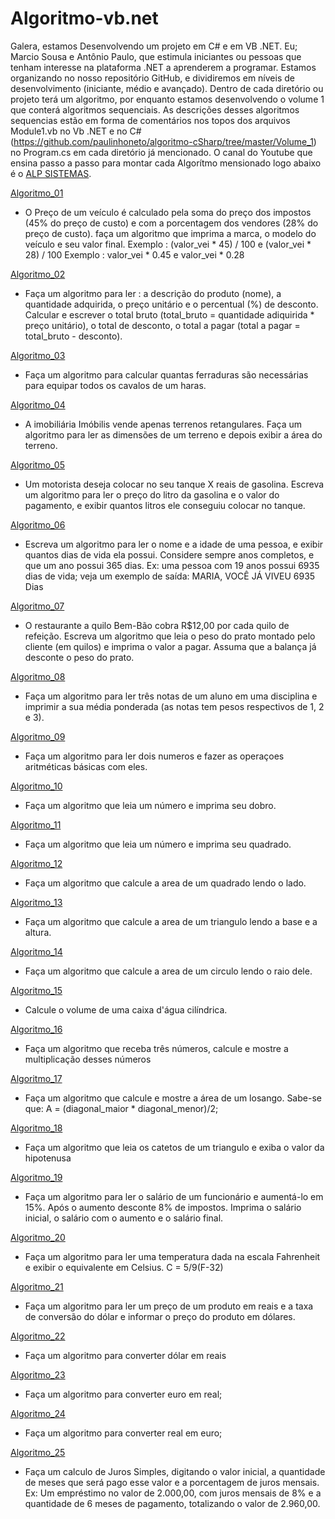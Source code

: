 # Algoritmo-vb.net
Galera, estamos Desenvolvendo um projeto em C# e em VB .NET. Eu; Marcio Sousa e Antônio Paulo, que estimula iniciantes ou pessoas que tenham interesse na plataforma .NET a aprenderem a programar. Estamos organizando no nosso repositório GitHub, e dividiremos em níveis de desenvolvimento (iniciante, médio e avançado). Dentro de cada diretório ou projeto terá um algoritmo, por enquanto estamos desenvolvendo o volume 1 que conterá algoritmos sequenciais. As descrições desses algoritmos sequencias estão em forma de comentários nos topos dos arquivos Module1.vb no Vb .NET e no C# (https://github.com/paulinhoneto/algoritmo-cSharp/tree/master/Volume_1) no Program.cs em cada diretório já mencionado. O canal do Youtube que ensina passo a passo para montar cada Algorítmo mensionado logo abaixo é o [ALP SISTEMAS](www.youtube.com/channel/UC5_YLxbD9sa_ZPU4w8BEe3w).

[Algoritmo_01](https://github.com/MarcioSousa/Algoritmo-vb.net/tree/master/Algoritmo_01)
 * O Preço de um veículo é calculado pela soma do preço dos impostos (45% do preço de custo) e com a 
   porcentagem dos vendores (28% do preço de custo). faça um algoritmo que imprima a marca, o modelo 
   do veículo e seu valor final.
   Exemplo : (valor_vei * 45) / 100 e (valor_vei * 28) / 100
   Exemplo :  valor_vei * 0.45 e valor_vei * 0.28
 
[Algoritmo_02](https://github.com/MarcioSousa/Algoritmo-vb.net/tree/master/Algoritmo_02)
 * Faça um algoritmo para ler : a descrição do produto (nome), a quantidade adquirida, o preço unitário 
   e o percentual (%) de desconto. Calcular e escrever o total bruto (total_bruto = quantidade adiquirida * 
   preço unitário), o total de desconto,  o total a pagar (total a pagar = total_bruto - desconto).

[Algoritmo_03](https://github.com/MarcioSousa/Algoritmo-vb.net/tree/master/Algoritmo_03)
 * Faça um algoritmo para calcular quantas ferraduras são necessárias para equipar todos os
   cavalos de um haras.

[Algoritmo_04](https://github.com/MarcioSousa/Algoritmo-vb.net/tree/master/Algoritmo_04)
 * A imobiliária Imóbilis vende apenas terrenos retangulares. Faça um algoritmo para ler as 
   dimensões de um terreno e depois exibir a área do terreno. 

[Algoritmo_05](https://github.com/MarcioSousa/Algoritmo-vb.net/tree/master/Algoritmo_05)
 * Um motorista deseja colocar no seu tanque X reais de gasolina. Escreva um algoritmo para ler o 
   preço do litro da gasolina e o valor do pagamento, e exibir quantos litros ele conseguiu colocar no 
   tanque.

[Algoritmo_06](https://github.com/MarcioSousa/Algoritmo-vb.net/tree/master/Algoritmo_06)
 * Escreva um algoritmo para ler o nome e a idade de uma pessoa, e exibir quantos dias de vida 
   ela possui. Considere sempre anos completos, e que um ano possui 365 dias. Ex: uma pessoa 
   com 19 anos possui 6935 dias de vida; veja um exemplo de saída: MARIA, VOCÊ JÁ VIVEU 6935 
   Dias

[Algoritmo_07](https://github.com/MarcioSousa/Algoritmo-vb.net/tree/master/Algoritmo_07)
 * O restaurante a quilo Bem-Bão cobra R$12,00 por cada quilo de refeição. Escreva um algoritmo
   que leia o peso do prato montado pelo cliente (em quilos) e imprima o valor a pagar. Assuma que a 
   balança já desconte o peso do prato.

[Algoritmo_08](https://github.com/MarcioSousa/Algoritmo-vb.net/tree/master/Algoritmo_08)
 * Faça um algoritmo para ler três notas de um aluno em uma disciplina e imprimir a sua média 
   ponderada (as notas tem pesos respectivos de 1, 2 e 3). 

[Algoritmo_09](https://github.com/MarcioSousa/Algoritmo-vb.net/tree/master/Algoritmo_09)
 * Faça um algoritmo para ler dois numeros e fazer as operaçoes aritméticas básicas com eles. 

[Algoritmo_10](https://github.com/MarcioSousa/Algoritmo-vb.net/tree/master/Algoritmo_10)
 * Faça um algoritmo que leia um número e imprima seu dobro. 

[Algoritmo_11](https://github.com/MarcioSousa/Algoritmo-vb.net/tree/master/Algoritmo_11)
 * Faça um algoritmo que leia um número e imprima seu quadrado.  

[Algoritmo_12](https://github.com/MarcioSousa/Algoritmo-vb.net/tree/master/Algoritmo_12)
 * Faça um algoritmo que calcule a area de um quadrado lendo o lado.     

[Algoritmo_13](https://github.com/MarcioSousa/Algoritmo-vb.net/tree/master/Algoritmo_13)
 * Faça um algoritmo que calcule a area de um triangulo lendo a base e a altura. 

[Algoritmo_14](https://github.com/MarcioSousa/Algoritmo-vb.net/tree/master/Algoritmo_14)
 * Faça um algoritmo que calcule a area de um circulo lendo o raio dele. 

[Algoritmo_15](https://github.com/MarcioSousa/Algoritmo-vb.net/tree/master/Algoritmo_15)
 *  Calcule o volume de uma caixa d'água cilíndrica. 

[Algoritmo_16](https://github.com/MarcioSousa/Algoritmo-vb.net/tree/master/Algoritmo_16)
 * Faça um algoritmo que receba três números, calcule e mostre a multiplicação desses números 

[Algoritmo_17](https://github.com/MarcioSousa/Algoritmo-vb.net/tree/master/Algoritmo_17)
 * Faça um algoritmo que calcule e mostre a área de um losango. Sabe-se que: A = 
   (diagonal_maior * diagonal_menor)/2;  

[Algoritmo_18](https://github.com/MarcioSousa/Algoritmo-vb.net/tree/master/Algoritmo_18)
 * Faça um algoritmo que leia os catetos de um triangulo e exiba o valor da hipotenusa

[Algoritmo_19]()
 * Faça um algoritmo para ler o salário de um funcionário e aumentá-lo em 15%. Após o aumento
   desconte 8% de impostos. Imprima o salário inicial, o salário com o aumento e o salário final. 

[Algoritmo_20]()
 * Faça um algoritmo para ler uma temperatura dada na escala Fahrenheit e exibir o equivalente em Celsius.
   C = 5/9(F-32)
  
[Algoritmo_21]()
 * Faça um algoritmo para ler um preço de um produto em reais e a taxa de conversão do dólar e informar
   o preço do produto em dólares. 

[Algoritmo_22]()
 * Faça um algoritmo para converter dólar em reais 
 
[Algoritmo_23]()
 * Faça um algoritmo para converter euro em real;
 
[Algoritmo_24]()
 * Faça um algoritmo para converter real em euro;
 
[Algoritmo_25]()
 * Faça um calculo de Juros Simples, digitando o valor inicial,
   a quantidade de meses que será pago esse valor e a porcentagem de 
   juros mensais. Ex: Um empréstimo no valor de 2.000,00, com juros 
   mensais de 8% e a quantidade de 6 meses de pagamento, totalizando
   o valor de 2.960,00.

